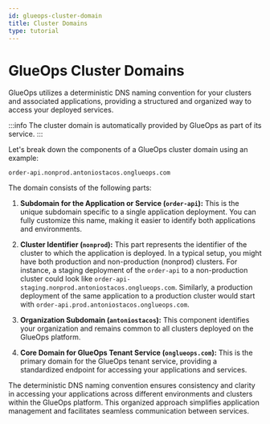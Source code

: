 ```yaml
---
id: glueops-cluster-domain
title: Cluster Domains
type: tutorial
---
```



# GlueOps Cluster Domains

GlueOps utilizes a deterministic DNS naming convention for your clusters and associated applications, providing a structured and organized way to access your deployed services. 

:::info
The cluster domain is automatically provided by GlueOps as part of its service.
:::

Let's break down the components of a GlueOps cluster domain using an example:

```
order-api.nonprod.antoniostacos.onglueops.com
```

The domain consists of the following parts:

1. **Subdomain for the Application or Service (`order-api`):** This is the unique subdomain specific to a single application deployment. You can fully customize this name, making it easier to identify both applications and environments.

2. **Cluster Identifier (`nonprod`):** This part represents the identifier of the cluster to which the application is deployed. In a typical setup, you might have both production and non-production (nonprod) clusters. For instance, a staging deployment of the `order-api` to a non-production cluster could look like `order-api-staging.nonprod.antoniostacos.onglueops.com`. Similarly, a production deployment of the same application to a production cluster would start with `order-api.prod.antoniostacos.onglueops.com`.

3. **Organization Subdomain (`antoniostacos`):** This component identifies your organization and remains common to all clusters deployed on the GlueOps platform.

4. **Core Domain for GlueOps Tenant Service (`onglueops.com`):** This is the primary domain for the GlueOps tenant service, providing a standardized endpoint for accessing your applications and services.

The deterministic DNS naming convention ensures consistency and clarity in accessing your applications across different environments and clusters within the GlueOps platform. This organized approach simplifies application management and facilitates seamless communication between services.